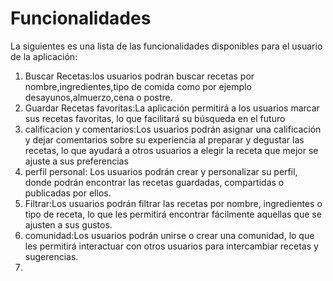 # Funcionalidades

La siguientes es una lista de las funcionalidades disponibles para el usuario de la aplicación:

1. Buscar Recetas:los usuarios podran buscar recetas por nombre,ingredientes,tipo de comida como por ejemplo desayunos,almuerzo,cena o postre.
2. Guardar Recetas favoritas:La aplicación permitirá a los usuarios marcar sus recetas favoritas, lo que facilitará su búsqueda en el futuro
3. calificacion y comentarios:Los usuarios podrán asignar una calificación y dejar comentarios sobre su experiencia al preparar y degustar las recetas, lo que ayudará a otros usuarios a elegir la receta que mejor se ajuste a sus preferencias
4. perfil personal: Los usuarios podrán crear y personalizar su perfil, donde podrán encontrar las recetas guardadas, compartidas o publicadas por ellos.
5. Filtrar:Los usuarios podrán filtrar las recetas por nombre, ingredientes o tipo de receta, lo que les permitirá encontrar fácilmente aquellas que se ajusten a sus gustos.
6. comunidad:Los usuarios podrán unirse o crear una comunidad, lo que les permitirá interactuar con otros usuarios para intercambiar recetas y sugerencias.
7. 
